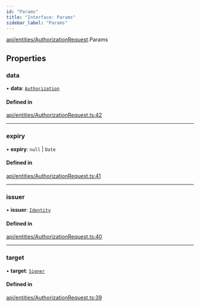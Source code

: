 ```yaml
---
id: "Params"
title: "Interface: Params"
sidebar_label: "Params"
---
```


[api/entities/AuthorizationRequest](../../../../../modules/API/Entities/AuthorizationRequest/AuthorizationRequest.md).Params

## Properties

### data

• **data**: [`Authorization`](../../../../../modules/Types/Types.md#authorization)

#### Defined in

[api/entities/AuthorizationRequest.ts:42](https://github.com/PolymeshAssociation/polymesh-sdk/blob/31fdce23/src/api/entities/AuthorizationRequest.ts#L42)

___

### expiry

• **expiry**: ``null`` \| `Date`

#### Defined in

[api/entities/AuthorizationRequest.ts:41](https://github.com/PolymeshAssociation/polymesh-sdk/blob/31fdce23/src/api/entities/AuthorizationRequest.ts#L41)

___

### issuer

• **issuer**: [`Identity`](../../../../../classes/API/Entities/Identity/Identity.md)

#### Defined in

[api/entities/AuthorizationRequest.ts:40](https://github.com/PolymeshAssociation/polymesh-sdk/blob/31fdce23/src/api/entities/AuthorizationRequest.ts#L40)

___

### target

• **target**: [`Signer`](../../../../../modules/Types/Types.md#signer)

#### Defined in

[api/entities/AuthorizationRequest.ts:39](https://github.com/PolymeshAssociation/polymesh-sdk/blob/31fdce23/src/api/entities/AuthorizationRequest.ts#L39)
